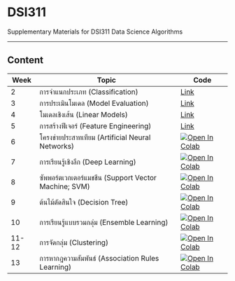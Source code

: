 # DSI311
Supplementary Materials for DSI311 Data Science Algorithms

----

## Content

| Week  | Topic | Code | 
|---|---|---|
| 2 | การจำแนกประเภท (Classification)  | [Link](./week02/) | 
| 3 | การประเมินโมเดล (Model Evaluation)  | [Link](./week03/) | 
| 4 | โมเดลเชิงเส้น (Linear Models)  | [Link](./week04/) | 
| 5 | การสร้างฟีเจอร์ (Feature Engineering)  | [Link](./week05/) | 
| 6 | โครงข่ายประสาทเทียม (Artificial Neural Networks) | [![Open In Colab](https://colab.research.google.com/assets/colab-badge.svg)](https://colab.research.google.com/github/sgulyano/DSI311/blob/main/week06/ch6_ann.ipynb) | 
| 7 | การเรียนรู้เชิงลึก (Deep Learning) | [![Open In Colab](https://colab.research.google.com/assets/colab-badge.svg)](https://colab.research.google.com/github/sgulyano/DSI311/blob/main/week07/ch7_dl.ipynb) | 
| 8 | ซัพพอร์ตเวกเตอร์แมชชีน (Support Vector Machine; SVM) | [![Open In Colab](https://colab.research.google.com/assets/colab-badge.svg)](https://colab.research.google.com/github/sgulyano/DSI311/blob/main/week08/ch8_svm.ipynb) | 
| 9 | ต้นไม้ตัดสินใจ (Decision Tree) | [![Open In Colab](https://colab.research.google.com/assets/colab-badge.svg)](https://colab.research.google.com/github/sgulyano/DSI311/blob/main/week09/ch9_decisiontree.ipynb) | 
| 10 | การเรียนรู้แบบรวมกลุ่ม (Ensemble Learning) | [![Open In Colab](https://colab.research.google.com/assets/colab-badge.svg)](https://colab.research.google.com/github/sgulyano/DSI311/blob/main/week10/ch10_ensemble.ipynb) | 
| 11-12 | การจัดกลุ่ม (Clustering)  | [![Open In Colab](https://colab.research.google.com/assets/colab-badge.svg)](https://colab.research.google.com/github/sgulyano/DSI311/blob/main/week11/ch11_clustering.ipynb) | 
| 13 | การหากฎความสัมพันธ์ (Association Rules Learning) | [![Open In Colab](https://colab.research.google.com/assets/colab-badge.svg)](https://colab.research.google.com/github/sgulyano/DSI311/blob/main/week13/ch13_apriori.ipynb) | 